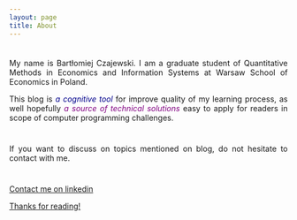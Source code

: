 ```yaml
---
layout: page
title: About
---
```


<div style="line-height:60%;"> <br> </div>

<!--- html text aligning --> 
<div style="text-align: justify"> 

My name is Bartłomiej Czajewski. I am a graduate student of Quantitative Methods in Economics and Information Systems at Warsaw School of Economics in Poland. 

This blog is <span style="color:darkblue"> <em>a cognitive tool</em></span> for improve quality of my learning process, as well hopefully <span style="color:purple"> <em>a source of technical solutions</em></span> easy to apply for readers in scope of computer programming challenges.

</div>
<div style="line-height:80%;"> <br> </div>
<div style="text-align: justify"> 

If you want to discuss on topics mentioned on blog, do not hesitate to contact with me.
</div>

<div style="line-height:80%;"> <br> </div>

<a href="https://www.linkedin.com/in/bartlomiejczajewski/" target="_blank" onclick="gtag('event', 'click', { 'send_to': 'UA-147617792-1', 'event_category': 'about', 'event_action': 'linkedin-click', 'event_label': 'linkedin'});" title="keyword">Contact me on linkedin
<!-- old link -->
<!--[Contact me on linkedin](https://www.linkedin.com/in/bartlomiejczajewski/) -->

Thanks for reading!



